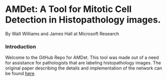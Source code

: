 # AMDet: A Tool for Mitotic Cell Detection in Histopathology images.
By Walt Williams and James Hall at Microsoft Research

### Introduction
Welcome to the GitHub Repo for AMDet. This tool was made out of a need for assistance for pathologists that are labeling histopathology images. The original paper describing the details and implementation of the network can be found [here](www.google.com).